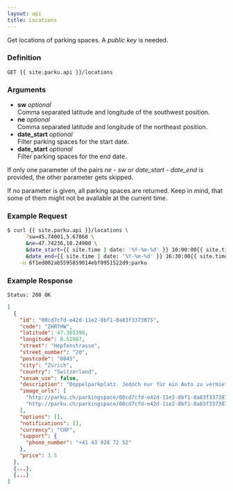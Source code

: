 ```yaml
---
layout: api
title: Locations
---
```


Get locations of parking spaces. A _public key_ is needed.

### Definition

```nginx
GET {{ site.parku.api }}/locations
```

### Arguments

* __sw__ _optional_<br/>
	Comma separated latitude and longitude of the southwest position.
* __ne__ _optional_<br/>
	Comma separated latitude and longitude of the northeast position.
* __date\_start__ _optional_<br/>
	Filter parking spaces for the start date.
* __date\_start__ _optional_<br/>
	Filter parking spaces for the end date.

If only one parameter of the pairs _ne_ - _sw_ or _date\_start_ - _date\_end_ is provided, the other parameter gets skipped.

If no parameter is given, all parking spaces are returned. Keep in mind, that some of them might not be available at the current time.

### Example Request

```sh
$ curl {{ site.parku.api }}/locations \
      ?sw=45.74001,5.67868 \
      &ne=47.74236,10.24900 \
      &date_start={{ site.time | date: '%Y-%m-%d' }} 10:00:00{{ site.time | date: '%z' }} \
      &date_end={{ site.time | date: '%Y-%m-%d' }} 16:30:00{{ site.time | date: '%z' }} \
    -u 6f1ed002ab5595859014ebf0951522d9:parku
```

### Example Response

```nginx
Status: 200 OK
```

```json
[
  {
    "id": "00cd7cfd-e42d-11e2-8bf1-8a83f3373875",
    "code": "ZHRTHW",
    "latitude": 47.365398,
    "longitude": 8.51987,
    "street": "Hopfenstrasse",
    "street_number": "20",
    "postcode": "8045",
    "city": "Zürich",
    "country": "Switzerland",
    "sesam_use": false,
    "description": "Doppelparkplatz. Jedoch nur für ein Auto zu vermieten. Die andere Hälfte wird benötigt. Aufteilung wie im Bild.",
    "image_urls": [
      "http://parku.ch/parkingspace/00cd7cfd-e42d-11e2-8bf1-8a83f3373875/image",
      "http://parku.ch/parkingspace/00cd7cfd-e42d-11e2-8bf1-8a83f3373875/image"
    ],
    "options": [],
    "notifications": [],
    "currency": "CHF",
    "support": {
      "phone_number": "+41 43 928 72 52"
    },
    "price": 3.5
  },
  {...},
  {...}
]
```